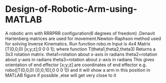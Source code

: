 # Design-of-Robotic-Arm-using-MATLAB
A robotic arm with RRRPRR configuration(6 degrees of freedom) .Denavit Hartenberg matrices are used for movement.Newton-Raphson method used for solving Inverse Kinematics.
Run function robo.m
Input is 4x4 Matrix
[T(0,0,0) [x;y;z];0 0 0 1];
where function T(theta1,theta2,theta3)
Returns a 3x3 rotation matrix.
theta1=rotation about x-axis in radians
theta2=rotation about y-axis in radians
theta3=rotation about z-axis in radians
This gives orientation of end effector
[x;y;z] are coordinates of end effector
e.g. robo([T(0,0,0) [0;0;10];0 0 0 1])
and it will show a arm in this position in MATLAB figure if possible ,else will get very close to it
